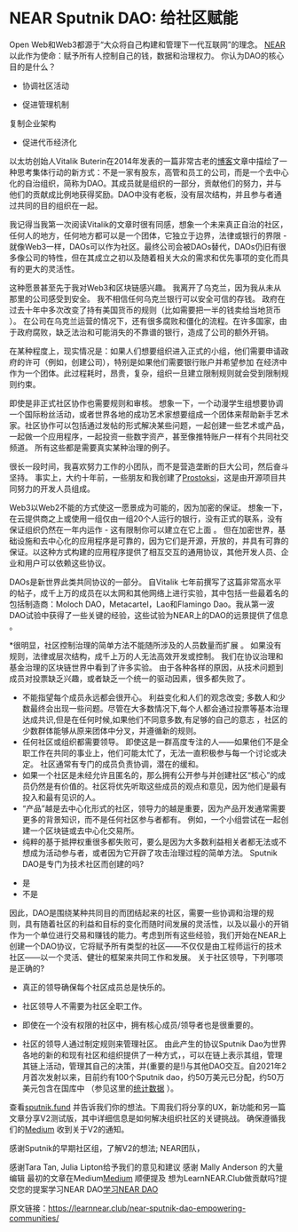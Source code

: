# NEAR Sputnik DAO: 给社区赋能
Open Web和Web3都源于“大众将自己构建和管理下一代互联网”的理念。 [NEAR](https://learnnear.club/what-is-near-protocol/) 以此作为使命：赋予所有人控制自己的钱，数据和治理权力。
你认为DAO的核心目的是什么？

-  协调社区活动

-  促进管理机制

复制企业架构

-  促进代币经济化

以太坊创始人Vitalik Buterin在2014年发表的一篇非常古老的[博客](https://blog.ethereum.org/2014/05/06/daos-dacs-das-and-more-an-incomplete-terminology-guide/)文章中描绘了一种思考集体行动的新方式：不是一家有股东，高管和员工的公司，而是一个去中心化的自治组织，简称为DAO。其成员就是组织的一部分，贡献他们的努力，并与他们的贡献成比例地获得奖励。DAO中没有老板，没有层次结构，并且参与者通过共同的目的组织在一起。

我记得当我第一次阅读Vitalik的文章时很有同感，想象一个未来真正自治的社区，任何人的地方，任何地方都可以是一个团体，它独立于边界，法律或银行的界限 - 就像Web3一样，DAOs可以作为社区。最终公司会被DAOs替代，DAOs仍旧有很多像公司的特性，但在其成立之初以及随着相关大众的需求和优先事项的变化而具有的更大的灵活性。

这种愿景甚至先于我对Web3和区块链感兴趣。 我离开了乌克兰，因为我从未从那里的公司感受到安全。 我不相信任何乌克兰银行可以安全可信的存钱。 政府在过去十年中多次改变了持有美国货币的规则（比如需要把一半的钱卖给当地货币  ）。 在公司在乌克兰运营的情况下，还有很多腐败和僵化的流程。在许多国家，由于政府腐败，缺乏法治和可能消失的不靠谱的银行，造成了公司的额外开销。

在某种程度上，现实情况是：如果人们想要组织进入正式的小组，他们需要申请政府的许可（例如，创建公司），特别是如果他们需要银行账户并希望参加 在经济中作为一个团体。此过程耗时，昂贵，复杂，组织一旦建立限制规则就会受到限制规则约束。

即使是非正式社区协作也需要规则和审核。 想象一下，一个动漫学生组想要协调一个国际粉丝活动，或者世界各地的成功艺术家想要组成一个团体来帮助新手艺术家。社区协作可以包括通过发帖的形式解决某些问题，一起创建一些艺术或产品，一起做一个应用程序，一起投资一些数字资产，甚至像推特账户一样有个共同社交频道。 所有这些都是需要真实某种治理的例子。

很长一段时间，我喜欢努力工作的小团队，而不是营造垄断的巨大公司，然后奋斗坚持。 事实上，大约十年前，一些朋友和我创建了[Prostoksi](https://prostoksi.com/)，这是由开源项目共同努力的开发人员组成。

Web3以Web2不能的方式使这一愿景成为可能的，因为加密的保证。 想象一下，在云提供商之上或使用一组仅由一组20个人运行的银行，没有正式的联系，没有保证组织仍然在一年内运作 - 这有限制你可以建立在它上面 。 但在加密世界，基础设施和去中心化的应用程序是可靠的，因为它们是开源，开放的，并具有可靠的保证。以这种方式构建的应用程序提供了相互交互的通用协议，其他开发人员、企业和用户可以依赖这些协议。

DAOs是新世界此类共同协议的一部分。 自Vitalik 七年前撰写了这篇非常高水平的帖子，成千上万的成员在以太网和其他网络上进行实验，其中包括一些最着名的包括制造商：Moloch DAO，Metacartel，Lao和Flamingo Dao。我从第一波DAO试验中获得了一些关键的经验，这些试验为NEAR上的DAO的远景提供了信息 。

*很明显，社区控制治理的简单方法不能随所涉及的人员数量而扩展  。 如果没有规则，法律或层次结构，成千上万的人无法高效开发或控制。 我们在协议治理和基金治理的区块链世界中看到了许多实验。 由于各种各样的原因，从技术问题到成员对投票缺乏兴趣，或者缺乏一个统一的驱动因素，很多都失败了。
* 不能指望每个成员永远都会很开心。 利益变化和人们的观念改变; 多数人和少数最终会出现一些问题。尽管在大多数情况下,每个人都会通过投票等基本治理达成共识,但是在任何时候,如果他们不同意多数,有足够的自己的意志  ，社区的少数群体能够从原来团体中分叉，并遵循新的规则。
* 任何社区或组织都需要领导。  即使这是一群高度专注的人——如果他们不是全职工作在共同的事业上，他们可能太忙了，无法一直积极参与每一个讨论或决定。 社区通常有专门的成员负责协调，潜在的缓和。
* 如果一个社区是未经允许且匿名的，那么拥有公开参与并创建社区“核心”的成员仍然是有价值的。社区将优先听取这些成员的观点和意见，因为他们是最有投入和最有见识的人。
* “产品”越是去中心化形式的社区，领导力的越是重要，因为产品开发通常需要更多的背景知识，而不是任何社区参与者都有。 例如，一个小组尝试在一起创建一个区块链或去中心化交易所。
* 纯粹的基于抵押权重很多都失败可，要么是因为大多数利益相关者都无法或不想成为活动参与者，或者因为它开辟了攻击治理过程的简单方法。
Sputnik DAO是专门为技术社区而创建的吗?

- 是
- 不是

因此，DAO是围绕某种共同目的而团结起来的社区，需要一些协调和治理的规则，具有随着社区的利益和目标的变化而随时间发展的灵活性，以及以最小的开销作为一个单位进行交易和赚钱的能力。考虑到所有这些经验，我们开始在NEAR上创建一个DAO协议，它将赋予所有类型的社区——不仅仅是由工程师运行的技术社区——以一个灵活、健壮的框架来共同工作和发展。
关于社区领导，下列哪项是正确的?

-  真正的领导确保每个社区成员总是快乐的。

- 社区领导人不需要为社区全职工作。

- 即使在一个没有权限的社区中，拥有核心成员/领导者也是很重要的。

- 社区的领导人通过制定规则来管理社区。
由此产生的协议Sputnik Dao为世界各地的新的和现有社区和组织提供了一种方式，，可以在链上表示其组，管理其链上活动，管理其自己的决策，并(重要的是!)与其他DAO交互。自2021年2月首次发射以来，目前约有100个Sputnik dao，约50万美元已分配，约50万美元包含在国库中 （参见这里的[统计数据](https://stats.sputnik.fund/) ）。

查看[sputnik.fund](https://www.sputnik.fund/) 并告诉我们你的想法。下周我们将分享的UX，新功能和另一篇文章分享V2测试版，其中详细信息是如何解决组织社区的关键挑战。 确保遵循我们的[Medium](https://medium.com/sputnikdao) 收到关于V2的通知。

感谢Sputnik的早期社区组，了解V2的想法; NEAR团队，

 感谢Tara Tan, Julia Lipton给予我们的意见和建议
感谢 Mally Anderson 的大量编辑
最初的文章在Medium[Medium](https://medium.com/sputnikdao/sputnik-dao-empowering-communities-e55ac65f4433)
顺便提及
想为LearnNEAR.Club做贡献吗?提交您的提案学习NEAR DAO[学习NEAR DAO](https://www.sputnik.fund/#/dao/learnnear.sputnikdao.near)

原文链接：https://learnnear.club/near-sputnik-dao-empowering-communities/
